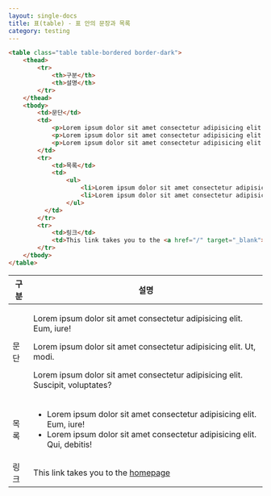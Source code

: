 ```yaml
---
layout: single-docs
title: 표(table) - 표 안의 문장과 목록
category: testing
---
```


```html
<table class="table table-bordered border-dark">
	<thead>
		<tr>
			<th>구분</th>
			<th>설명</th>
		</tr>
	</thead>
	<tbody>
		<td>문단</td>
		<td>
			<p>Lorem ipsum dolor sit amet consectetur adipisicing elit. Eum, iure!</p> 
			<p>Lorem ipsum dolor sit amet consectetur adipisicing elit. Ut, modi.</p>
			<p>Lorem ipsum dolor sit amet consectetur adipisicing elit. <span>Suscipit</span>, voluptates?</p>
		</td>
		<tr>
			<td>목록</td>
			<td>
				<ul>
					<li>Lorem ipsum dolor sit amet consectetur adipisicing elit. Eum, iure!</li>
					<li>Lorem ipsum dolor sit amet consectetur adipisicing elit. Qui, debitis!</li>
				</ul>
		  </td>
		</tr>
		<tr>
			<td>링크</td>
			<td>This link takes you to the <a href="/" target="_blank">homepage</a></td>
		</tr>
	</tbody>
</table>
```

<table class="table table-bordered border-dark">
	<thead>
		<tr>
			<th>구분</th>
			<th>설명</th>
		</tr>
	</thead>
	<tbody>
		<td>문단</td>
		<td>
			<p>Lorem ipsum dolor sit amet consectetur adipisicing elit. Eum, iure!</p> 
			<p>Lorem ipsum dolor sit amet consectetur adipisicing elit. Ut, modi.</p>
			<p>Lorem ipsum dolor sit amet consectetur adipisicing elit. <span>Suscipit</span>, voluptates?</p>
		</td>
		<tr>
			<td>목록</td>
			<td>
				<ul>
					<li>Lorem ipsum dolor sit amet consectetur adipisicing elit. Eum, iure!</li>
					<li>Lorem ipsum dolor sit amet consectetur adipisicing elit. Qui, debitis!</li>
				</ul>
		  </td>
		</tr>
		<tr>
			<td>링크</td>
			<td>This link takes you to the <a href="/" target="_blank">homepage</a></td>
		</tr>
	</tbody>
</table>
